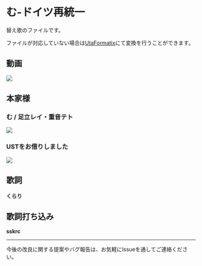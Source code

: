 # む-ドイツ再統一
替え歌のファイルです。


ファイルが対応していない場合は[UtaFormatix](https://sdercolin.github.io/utaformatix3/)にて変換を行うことができます。





## 動画
[![](https://img.youtube.com/vi/7iom8-l2Gfs/0.jpg)](https://www.youtube.com/watch?v=7iom8-l2Gfs)


## 本家様

### む / 足立レイ・重音テト

[![](https://img.youtube.com/vi/gXNWjnE5gT0/0.jpg)](https://www.youtube.com/watch?v=gXNWjnE5gT0)

### USTをお借りしました

[![](https://img.youtube.com/vi/S7dvMjqw6D4/0.jpg)](https://www.youtube.com/watch?v=S7dvMjqw6D4)

## 歌詞
**くらり**
## 歌詞打ち込み
**sskrc**  

---

今後の改良に関する提案やバグ報告は、お気軽にIssueを通してご連絡ください。
